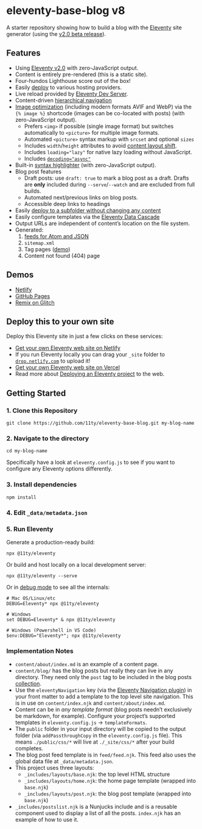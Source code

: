 # eleventy-base-blog v8

A starter repository showing how to build a blog with the [Eleventy](https://www.11ty.dev/) site generator (using the [v2.0 beta release](https://www.11ty.dev/blog/eleventy-v2-beta/)).

## Features

- Using [Eleventy v2.0](https://www.11ty.dev/blog/eleventy-v2-beta/) with zero-JavaScript output.
- Content is entirely pre-rendered (this is a static site).
- Four-hundos Lighthouse score out of the box!
- Easily [deploy](#deploy-this-to-your-own-site) to various hosting providers.
- Live reload provided by [Eleventy Dev Server](https://www.11ty.dev/docs/dev-server/).
- Content-driven [hierarchical navigation](https://www.11ty.dev/docs/plugins/navigation/)
- [Image optimization](https://www.11ty.dev/docs/plugins/image/) (including modern formats AVIF and WebP) via the `{% image %}` shortcode (images can be co-located with posts) (with zero-JavaScript output).
	- Prefers `<img>` if possible (single image format) but switches automatically to `<picture>` for multiple image formats.
	- Automated `<picture>` syntax markup with `srcset` and optional `sizes`
	- Includes `width`/`height` attributes to avoid [content layout shift](https://web.dev/cls/).
	- Includes `loading="lazy"` for native lazy loading without JavaScript.
	- Includes [`decoding="async"`](https://developer.mozilla.org/en-US/docs/Web/API/HTMLImageElement/decoding)
- Built-in [syntax highlighter](https://www.11ty.dev/docs/plugins/syntaxhighlight/) (with zero-JavaScript output).
- Blog post features
	- Draft posts: use `draft: true` to mark a blog post as a draft. Drafts are **only** included during `--serve`/`--watch` and are excluded from full builds.
	- Automated next/previous links on blog posts.
	- Accessible deep links to headings
- Easily [deploy to a subfolder without changing any content](https://www.11ty.dev/docs/plugins/html-base/)
- Easily configure templates via the [Eleventy Data Cascade](https://www.11ty.dev/docs/data-cascade/)
- Output URLs are independent of content’s location on the file system.
- Generated:
	1. [feeds for Atom and JSON](https://www.11ty.dev/docs/plugins/rss/)
	1. `sitemap.xml`
	1. Tag pages ([demo](https://eleventy-base-blog.netlify.app/tags/))
	1. Content not found (404) page

## Demos

- [Netlify](https://eleventy-base-blog.netlify.com/)
- [GitHub Pages](https://11ty.github.io/eleventy-base-blog/)
- [Remix on Glitch](https://glitch.com/~11ty-eleventy-base-blog)

## Deploy this to your own site

Deploy this Eleventy site in just a few clicks on these services:

- [Get your own Eleventy web site on Netlify](https://app.netlify.com/start/deploy?repository=https://github.com/11ty/eleventy-base-blog)
- If you run Eleventy locally you can drag your `_site` folder to [`drop.netlify.com`](https://drop.netlify.com/) to upload it!
- [Get your own Eleventy web site on Vercel](https://vercel.com/import/project?template=11ty%2Feleventy-base-blog)
- Read more about [Deploying an Eleventy project](https://www.11ty.dev/docs/deployment/) to the web.

## Getting Started

### 1. Clone this Repository

```
git clone https://github.com/11ty/eleventy-base-blog.git my-blog-name
```

### 2. Navigate to the directory

```
cd my-blog-name
```

Specifically have a look at `eleventy.config.js` to see if you want to configure any Eleventy options differently.

### 3. Install dependencies

```
npm install
```

### 4. Edit `_data/metadata.json`

### 5. Run Eleventy

Generate a production-ready build:

```
npx @11ty/eleventy
```

Or build and host locally on a local development server:

```
npx @11ty/eleventy --serve
```

Or in [debug mode](https://www.11ty.dev/docs/debugging/) to see all the internals:

```
# Mac OS/Linux/etc
DEBUG=Eleventy* npx @11ty/eleventy

# Windows
set DEBUG=Eleventy* & npx @11ty/eleventy

# Windows (Powershell in VS Code)
$env:DEBUG="Eleventy*"; npx @11ty/eleventy
```

### Implementation Notes

- `content/about/index.md` is an example of a content page.
- `content/blog/` has the blog posts but really they can live in any directory. They need only the `post` tag to be included in the blog posts [collection](https://www.11ty.dev/docs/collections/).
- Use the `eleventyNavigation` key (via the [Eleventy Navigation plugin](https://www.11ty.dev/docs/plugins/navigation/)) in your front matter to add a template to the top level site navigation. This is in use on `content/index.njk` and `content/about/index.md`.
- Content can be in _any template format_ (blog posts needn’t exclusively be markdown, for example). Configure your project’s supported templates in `eleventy.config.js` -> `templateFormats`.
- The `public` folder in your input directory will be copied to the output folder (via `addPassthroughCopy` in the `eleventy.config.js` file). This means `./public/css/*` will live at `./_site/css/*` after your build completes.
- The blog post feed template is in `feed/feed.njk`. This feed also uses the global data file at `_data/metadata.json`.
- This project uses three layouts:
  - `_includes/layouts/base.njk`: the top level HTML structure
  - `_includes/layouts/home.njk`: the home page template (wrapped into `base.njk`)
  - `_includes/layouts/post.njk`: the blog post template (wrapped into `base.njk`)
- `_includes/postslist.njk` is a Nunjucks include and is a reusable component used to display a list of all the posts. `index.njk` has an example of how to use it.

